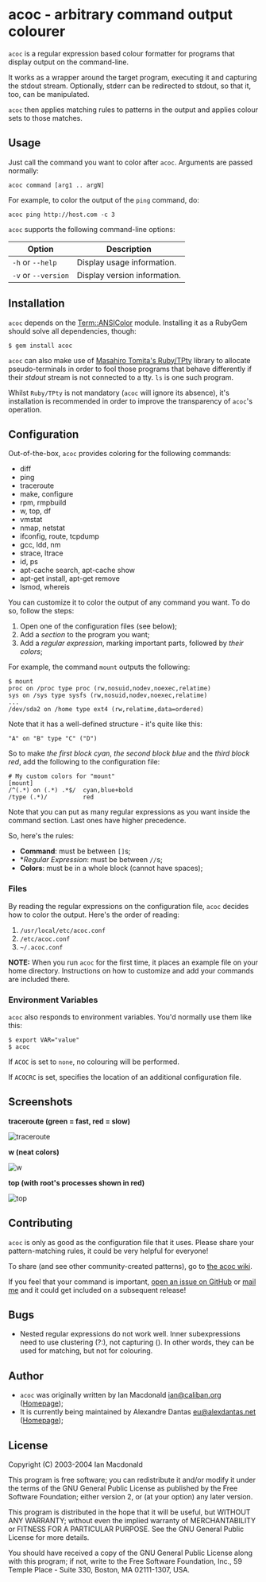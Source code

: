 # acoc - arbitrary command output colourer

`acoc` is a regular expression based colour formatter for programs
that display output on the command-line.

It works as a wrapper around the target program, executing it
and capturing the stdout stream. Optionally, stderr can
be redirected to stdout, so that it, too, can be manipulated.

`acoc` then applies matching rules to patterns in the output
and applies colour sets to those matches.

## Usage

Just call the command you want to color after `acoc`.
Arguments are passed normally:

    acoc command [arg1 .. argN]

For example, to color the output of the `ping` command, do:

    acoc ping http://host.com -c 3

`acoc` supports the following command-line options:

| Option              | Description |
| ------------------- | ----------- |
|`-h` or `--help`     | Display usage information.   |
| `-v` or `--version` | Display version information. |

## Installation

`acoc` depends on the [Term::ANSIColor][term] module. Installing it as a RubyGem
should solve all dependencies, though:

    $ gem install acoc

`acoc` can also make use of [Masahiro Tomita's Ruby/TPty][tpty] library to
allocate pseudo-terminals in order to fool those programs that behave
differently if their *stdout* stream is not connected to a tty.  `ls` is one
such program.

Whilst `Ruby/TPty` is not mandatory (`acoc` will ignore its absence),
it's installation is recommended in order to improve the
transparency of `acoc`'s operation.

## Configuration

Out-of-the-box, `acoc` provides coloring for the following commands:

* diff
* ping
* traceroute
* make, configure
* rpm, rmpbuild
* w, top, df
* vmstat
* nmap, netstat
* ifconfig, route, tcpdump
* gcc, ldd, nm
* strace, ltrace
* id, ps
* apt-cache search, apt-cache show
* apt-get install, apt-get remove
* lsmod, whereis

You can customize it to color the output of any command you want.
To do so, follow the steps:

1. Open one of the configuration files (see below);
2. Add a _section_ to the program you want;
3. Add a _regular expression_, marking important parts, followed by _their
   colors_;

For example, the command `mount` outputs the following:

    $ mount
	proc on /proc type proc (rw,nosuid,nodev,noexec,relatime)
	sys on /sys type sysfs (rw,nosuid,nodev,noexec,relatime)
	...
	/dev/sda2 on /home type ext4 (rw,relatime,data=ordered)

Note that it has a well-defined structure - it's quite like this:

    "A" on "B" type "C" ("D")

So to make _the first block cyan_, _the second block blue_ and the _third block
red_, add the following to the configuration file:

    # My custom colors for "mount"
    [mount]
    /^(.*) on (.*) .*$/  cyan,blue+bold
    /type (.*)/          red

Note that you can put as many regular expressions as you want
inside the command section. Last ones have higher precedence.

So, here's the rules:

* **Command**: must be between `[]`s;
* **Regular Expression*: must be between `//`s;
* **Colors**: must be in a whole block (cannot have spaces);

### Files

By reading the regular expressions on the configuration file,
`acoc` decides how to color the output. Here's the order of
reading:

1. `/usr/local/etc/acoc.conf`
2. `/etc/acoc.conf`
3. `~/.acoc.conf`

**NOTE:** When you run `acoc` for the first time, it places an
example file on your home directory. Instructions on how to
customize and add your commands are included there.

### Environment Variables

`acoc` also responds to environment variables. You'd normally
use them like this:

    $ export VAR="value"
    $ acoc

If `ACOC` is set to `none`, no colouring will be performed.

If `ACOCRC` is set, specifies the location of an additional
configuration file.

## Screenshots

**traceroute (green = fast, red = slow)**

![traceroute](http://caliban.org/images/traceroute.png)

**w (neat colors)**

![w](http://caliban.org/images/w.png)

**top (with root's processes shown in red)**

![top](http://caliban.org/images/top.png)

## Contributing

`acoc` is only as good as the configuration file that it uses. Please share your
pattern-matching rules, it could be very helpful for everyone!

To share (and see other community-created patterns), go to
[the acoc wiki][wiki].

If you feel that your command is important, [open an issue on GitHub][issues] or
[mail me](mailto:eu@alexdantas.net) and it could get included on a subsequent
release!

## Bugs

* Nested regular expressions do not work well.
  Inner subexpressions need to use clustering (?:),
  not capturing ().
  In other words, they can be used for matching,
  but not for colouring.

## Author

* `acoc` was originally written by Ian Macdonald <ian@caliban.org>
  ([Homepage][ian-home]);
* It is currently being maintained by Alexandre Dantas <eu@alexdantas.net>
  ([Homepage][kure-home]);

## License

 Copyright (C) 2003-2004 Ian Macdonald

This program is free software; you can redistribute it and/or modify
it under the terms of the GNU General Public License as published by
the Free Software Foundation; either version 2, or (at your option)
any later version.

This program is distributed in the hope that it will be useful,
but WITHOUT ANY WARRANTY; without even the implied warranty of
MERCHANTABILITY or FITNESS FOR A PARTICULAR PURPOSE.  See the
GNU General Public License for more details.

You should have received a copy of the GNU General Public License
along with this program; if not, write to the Free Software Foundation,
Inc., 59 Temple Place - Suite 330, Boston, MA 02111-1307, USA.

[ian-home]:  http://www.caliban.org/ruby/
[kure-home]: http://www.alexdantas.net/
[term]:      http://raa.ruby-lang.org/list.rhtml?name=ansicolor
[tpty]:      http://www.tmtm.org/ruby/tpty/
[github]:    https://github.com/alexdantas/acoc
[issues]:    https://github.com/alexdantas/acoc/issues
[wiki]:      https://github.com/alexdantas/acoc/wiki

